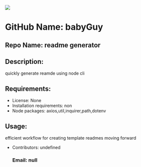 <img src = "https://avatars3.githubusercontent.com/u/65061167?v=4" />

# GitHub Name: babyGuy

## Repo Name: readme generator

## Description:

quickly generate reamde using node cli

## Requirements:

- License: None
- Installation requirements: non
- Node packages: axios,util,inquirer,path,dotenv

## Usage:

efficient workflow for creating template readmes moving forward

- Contributors: undefined
  ### Email: null
